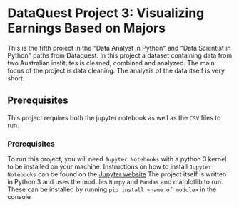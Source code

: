 # DataQuest Project 3: Visualizing Earnings Based on Majors

This is the fifth project in the "Data Analyst in Python" and "Data Scientist in Python" paths from Dataquest. In this project a dataset containing data from two Australian institutes is cleaned, combined and analyzed. The main focus of the project is data cleaning. The analysis of the data itself is very short.

## Prerequisites

This project requires both the jupyter notebook as well as the `CSV` files to run.

### Prerequisites

To run this project, you will need `Jupyter Notebooks` with a python 3 kernel to be installed on your machine. Instructions on how to install `Jupyter Notebooks` can be found on the [Jupyter website](https://jupyter.org/install) The project itself is written in Python 3 and uses the modules `Numpy` and `Pandas` and matplotlib to run. These can be installed by running `pip install <name of module>` in the console





